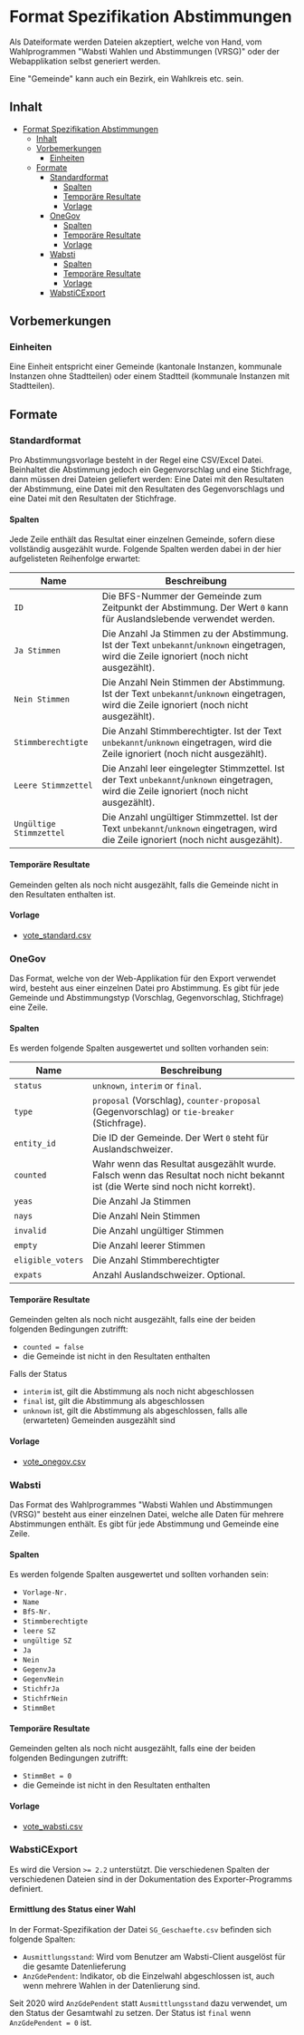 # Format Spezifikation Abstimmungen

Als Dateiformate werden Dateien akzeptiert, welche von Hand, vom Wahlprogrammen "Wabsti Wahlen und Abstimmungen (VRSG)" oder der Webapplikation selbst generiert werden.

Eine "Gemeinde" kann auch ein Bezirk, ein Wahlkreis etc. sein.

## Inhalt

<!-- TOC START min:1 max:4 link:true asterisk:false update:true -->
- [Format Spezifikation Abstimmungen](#format-spezifikation-abstimmungen)
    - [Inhalt](#inhalt)
    - [Vorbemerkungen](#vorbemerkungen)
        - [Einheiten](#einheiten)
    - [Formate](#formate)
        - [Standardformat](#standardformat)
            - [Spalten](#spalten)
            - [Temporäre Resultate](#temporäre-resultate)
            - [Vorlage](#vorlage)
        - [OneGov](#onegov)
            - [Spalten](#spalten-1)
            - [Temporäre Resultate](#temporäre-resultate-1)
            - [Vorlage](#vorlage-1)
        - [Wabsti](#wabsti)
            - [Spalten](#spalten-2)
            - [Temporäre Resultate](#temporäre-resultate-2)
            - [Vorlage](#vorlage-2)
        - [WabstiCExport](#wabsticexport)
<!-- TOC END -->



## Vorbemerkungen

### Einheiten

Eine Einheit entspricht einer Gemeinde (kantonale Instanzen, kommunale Instanzen ohne Stadtteilen) oder einem Stadtteil (kommunale Instanzen mit Stadtteilen).

## Formate

### Standardformat

Pro Abstimmungsvorlage besteht in der Regel eine CSV/Excel Datei. Beinhaltet die Abstimmung jedoch ein Gegenvorschlag und eine Stichfrage, dann müssen drei Dateien geliefert werden: Eine Datei mit den Resultaten der Abstimmung, eine Datei mit den Resultaten des Gegenvorschlags und eine Datei mit den Resultaten der Stichfrage.

#### Spalten

Jede Zeile enthält das Resultat einer einzelnen Gemeinde, sofern diese vollständig ausgezählt wurde. Folgende Spalten werden dabei in der hier aufgelisteten Reihenfolge erwartet:

Name|Beschreibung
---|---
`ID`|Die BFS-Nummer der Gemeinde zum Zeitpunkt der Abstimmung. Der Wert `0` kann für Auslandslebende verwendet werden.
`Ja Stimmen`|Die Anzahl Ja Stimmen zu der Abstimmung. Ist der Text `unbekannt`/`unknown` eingetragen, wird die Zeile ignoriert (noch nicht ausgezählt).
`Nein Stimmen`|Die Anzahl Nein Stimmen der Abstimmung. Ist der Text `unbekannt`/`unknown` eingetragen, wird die Zeile ignoriert (noch nicht ausgezählt).
`Stimmberechtigte`|Die Anzahl Stimmberechtigter. Ist der Text `unbekannt`/`unknown` eingetragen, wird die Zeile ignoriert (noch nicht ausgezählt).
`Leere Stimmzettel`|Die Anzahl leer eingelegter Stimmzettel. Ist der Text `unbekannt`/`unknown` eingetragen, wird die Zeile ignoriert (noch nicht ausgezählt).
`Ungültige Stimmzettel`|Die Anzahl ungültiger Stimmzettel. Ist der Text `unbekannt`/`unknown` eingetragen, wird die Zeile ignoriert (noch nicht ausgezählt).

#### Temporäre Resultate

Gemeinden gelten als noch nicht ausgezählt, falls die Gemeinde nicht in den Resultaten enthalten ist.

#### Vorlage

- [vote_standard.csv](https://github.com/OneGov/onegov-cloud/blob/master/docs/api/election_day/templates/vote_standard.csv)

### OneGov

Das Format, welche von der Web-Applikation für den Export verwendet wird, besteht aus einer einzelnen Datei pro Abstimmung. Es gibt für jede Gemeinde und Abstimmungstyp (Vorschlag, Gegenvorschlag, Stichfrage) eine Zeile.

#### Spalten

Es werden folgende Spalten ausgewertet und sollten vorhanden sein:

Name|Beschreibung
---|---
`status`|`unknown`, `interim` or `final`.
`type`|`proposal` (Vorschlag), `counter-proposal` (Gegenvorschlag) or `tie-breaker` (Stichfrage).
`entity_id`|Die ID der Gemeinde. Der Wert `0` steht für Auslandschweizer.
`counted`|Wahr wenn das Resultat ausgezählt wurde. Falsch wenn das Resultat noch nicht bekannt ist (die Werte sind noch nicht korrekt).
`yeas`|Die Anzahl Ja Stimmen
`nays`|Die Anzahl Nein Stimmen
`invalid`|Die Anzahl ungültiger Stimmen
`empty`|Die Anzahl leerer Stimmen
`eligible_voters`|Die Anzahl Stimmberechtigter
`expats`|Anzahl Auslandschweizer. Optional.


#### Temporäre Resultate

Gemeinden gelten als noch nicht ausgezählt, falls eine der beiden folgenden Bedingungen zutrifft:
- `counted = false`
- die Gemeinde ist nicht in den Resultaten enthalten

Falls der Status
- `interim` ist, gilt die Abstimmung als noch nicht abgeschlossen
- `final` ist, gilt die Abstimmung als abgeschlossen
- `unknown` ist, gilt die Abstimmung als abgeschlossen, falls alle (erwarteten) Gemeinden ausgezählt sind

#### Vorlage

- [vote_onegov.csv](https://github.com/OneGov/onegov-cloud/blob/master/docs/api/election_day/templates/vote_onegov.csv)


### Wabsti

Das Format des Wahlprogrammes "Wabsti Wahlen und Abstimmungen (VRSG)" besteht aus einer einzelnen Datei, welche alle Daten für mehrere Abstimmungen enthält. Es gibt für jede Abstimmung und Gemeinde eine Zeile.

#### Spalten

Es werden folgende Spalten ausgewertet und sollten vorhanden sein:
- `Vorlage-Nr.`
- `Name`
- `BfS-Nr.`
- `Stimmberechtigte`
- `leere SZ`
- `ungültige SZ`
- `Ja`
- `Nein`
- `GegenvJa`
- `GegenvNein`
- `StichfrJa`
- `StichfrNein`
- `StimmBet`

#### Temporäre Resultate

Gemeinden gelten als noch nicht ausgezählt, falls eine der beiden folgenden Bedingungen zutrifft:
- `StimmBet = 0`
- die Gemeinde ist nicht in den Resultaten enthalten

#### Vorlage

- [vote_wabsti.csv](https://github.com/OneGov/onegov-cloud/blob/master/docs/api/election_day/templates/vote_wabsti.csv)


### WabstiCExport

Es wird die Version `>= 2.2` unterstützt. Die verschiedenen Spalten der verschiedenen Dateien sind in der Dokumentation des Exporter-Programms definiert.

#### Ermittlung des Status einer Wahl

In der Format-Spezifikation der Datei `SG_Geschaefte.csv` befinden sich folgende Spalten:

- `Ausmittlungsstand`: Wird vom Benutzer am Wabsti-Client ausgelöst für die gesamte Datenlieferung
- `AnzGdePendent`: Indikator, ob die Einzelwahl abgeschlossen ist, auch wenn mehrere Wahlen in der Datenlierung sind.

Seit 2020 wird `AnzGdePendent` statt `Ausmittlungsstand` dazu verwendet, um den Status der Gesamtwahl zu setzen.
Der Status ist `final` wenn `AnzGdePendent = 0` ist.
